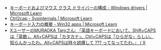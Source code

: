 * [キーボードおよびマウス クラス ドライバーの構成 - Windows drivers | Microsoft Learn](https://learn.microsoft.com/ja-jp/windows-hardware/drivers/hid/keyboard-and-mouse-class-drivers#scan-code-mapper-for-keyboards)
* [Ctrl2cap - Sysinternals | Microsoft Learn](https://learn.microsoft.com/ja-jp/sysinternals/downloads/ctrl2cap)
* [キーボード入力の概要 - Win32 apps | Microsoft Learn](https://learn.microsoft.com/ja-jp/windows/win32/inputdev/about-keyboard-input#scan-codes)
* [XユーザーのMURAOKA Taroさん: 「英語キーボードにおいて、Shift+CAPSは「英数」、Alt+CAPSは「カタカナ」、Ctrl+CAPSは「ひらがな」らしい。知らんかったわ。Alt+CAPSは時々誤爆して ??? ってなってたわ。」 / X](https://twitter.com/kaoriya/status/1764141165518143582)
